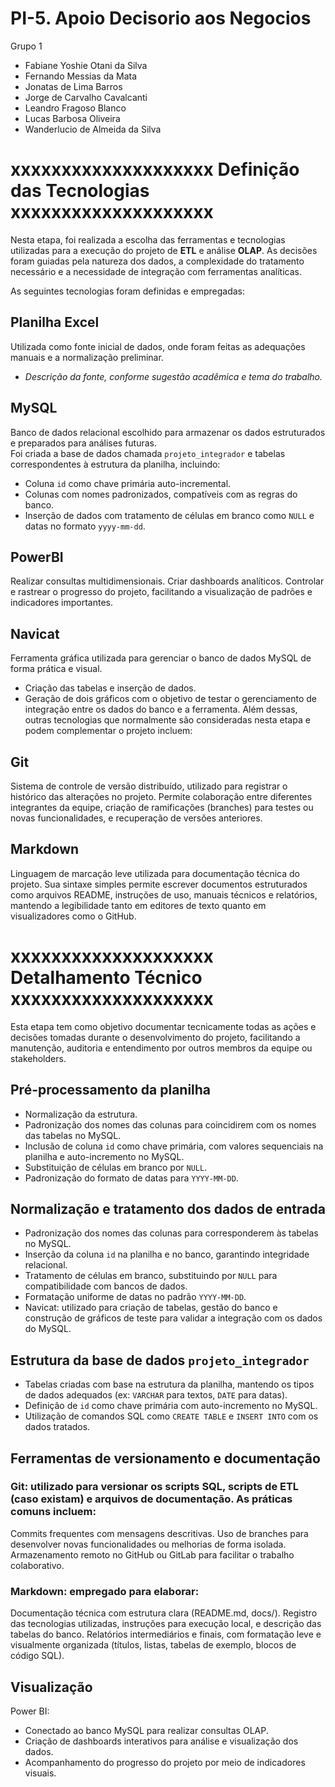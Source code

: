 # PI-5. Apoio Decisorio aos Negocios
Grupo 1
- Fabiane Yoshie Otani da Silva
- Fernando Messias da Mata
- Jonatas de Lima Barros
- Jorge de Carvalho Cavalcanti
- Leandro Fragoso Blanco
- Lucas Barbosa Oliveira
- Wanderlucio de Almeida da Silva


# xxxxxxxxxxxxxxxxxxxx Definição das Tecnologias xxxxxxxxxxxxxxxxxxxx
Nesta etapa, foi realizada a escolha das ferramentas e tecnologias utilizadas para a execução do projeto de **ETL** e análise **OLAP**. As decisões foram guiadas pela natureza dos dados, a complexidade do tratamento necessário e a necessidade de integração com ferramentas analíticas.

As seguintes tecnologias foram definidas e empregadas:

## Planilha Excel
Utilizada como fonte inicial de dados, onde foram feitas as adequações manuais e a normalização preliminar.  
* *Descrição da fonte, conforme sugestão acadêmica e tema do trabalho.*

## MySQL
Banco de dados relacional escolhido para armazenar os dados estruturados e preparados para análises futuras.  
Foi criada a base de dados chamada `projeto_integrador` e tabelas correspondentes à estrutura da planilha, incluindo:
- Coluna `id` como chave primária auto-incremental.
- Colunas com nomes padronizados, compatíveis com as regras do banco.
- Inserção de dados com tratamento de células em branco como `NULL` e datas no formato `yyyy-mm-dd`.

## PowerBI
Realizar consultas multidimensionais.
Criar dashboards analíticos.
Controlar e rastrear o progresso do projeto, facilitando a visualização de padrões e indicadores importantes.

## Navicat
Ferramenta gráfica utilizada para gerenciar o banco de dados MySQL de forma prática e visual. 

- Criação das tabelas e inserção de dados.
- Geração de dois gráficos com o objetivo de testar o gerenciamento de integração entre os dados do banco e a ferramenta.
Além dessas, outras tecnologias que normalmente são consideradas nesta etapa e podem complementar o projeto incluem:

## Git
Sistema de controle de versão distribuído, utilizado para registrar o histórico das alterações no projeto. Permite colaboração entre diferentes integrantes da equipe, criação de ramificações (branches) para testes ou novas funcionalidades, e recuperação de versões anteriores.

## Markdown
Linguagem de marcação leve utilizada para documentação técnica do projeto. Sua sintaxe simples permite escrever documentos estruturados como arquivos README, instruções de uso, manuais técnicos e relatórios, mantendo a legibilidade tanto em editores de texto quanto em visualizadores como o GitHub.


# xxxxxxxxxxxxxxxxxxxx Detalhamento Técnico xxxxxxxxxxxxxxxxxxxx
Esta etapa tem como objetivo documentar tecnicamente todas as ações e decisões tomadas durante o desenvolvimento do projeto, facilitando a manutenção, auditoria e entendimento por outros membros da equipe ou stakeholders.

## Pré-processamento da planilha
- Normalização da estrutura.
- Padronização dos nomes das colunas para coincidirem com os nomes das tabelas no MySQL.
- Inclusão de coluna `id` como chave primária, com valores sequenciais na planilha e auto-incremento no MySQL.
- Substituição de células em branco por `NULL`.
- Padronização do formato de datas para `YYYY-MM-DD`.

## Normalização e tratamento dos dados de entrada
- Padronização dos nomes das colunas para corresponderem às tabelas no MySQL.
- Inserção da coluna `id` na planilha e no banco, garantindo integridade relacional.
- Tratamento de células em branco, substituindo por `NULL` para compatibilidade com bancos de dados.
- Formatação uniforme de datas no padrão `YYYY-MM-DD`.
- Navicat: utilizado para criação de tabelas, gestão do banco e construção de gráficos de teste para validar a integração com os dados do MySQL.

## Estrutura da base de dados `projeto_integrador`
- Tabelas criadas com base na estrutura da planilha, mantendo os tipos de dados adequados (ex: `VARCHAR` para textos, `DATE` para datas).
- Definição de `id` como chave primária com auto-incremento no MySQL.
- Utilização de comandos SQL como `CREATE TABLE` e `INSERT INTO` com os dados tratados.

## Ferramentas de versionamento e documentação
### Git: utilizado para versionar os scripts SQL, scripts de ETL (caso existam) e arquivos de documentação. As práticas comuns incluem:
Commits frequentes com mensagens descritivas.
Uso de branches para desenvolver novas funcionalidades ou melhorias de forma isolada.
Armazenamento remoto no GitHub ou GitLab para facilitar o trabalho colaborativo.

### Markdown: empregado para elaborar:
Documentação técnica com estrutura clara (README.md, docs/).
Registro das tecnologias utilizadas, instruções para execução local, e descrição das tabelas do banco.
Relatórios intermediários e finais, com formatação leve e visualmente organizada (títulos, listas, tabelas de exemplo, blocos de código SQL).

## Visualização
Power BI:
- Conectado ao banco MySQL para realizar consultas OLAP.
- Criação de dashboards interativos para análise e visualização dos dados.
- Acompanhamento do progresso do projeto por meio de indicadores visuais.
